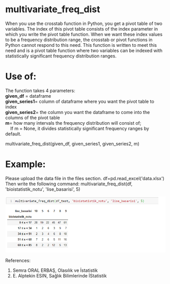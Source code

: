 # multivariate_freq_dist

When you use the crosstab function in Python, you get a pivot table of two variables. 
The index of this pivot table consists of the index parameter in which you write the pivot table function. 
When we want these index values to be a frequency distribution range, the crosstab or pivot functions in Python cannot 
respond to this need. This function is written to meet this need and is a pivot table function where two variables can be 
indexed with statistically significant frequency distribution ranges.

# Use of:

The function takes 4 parameters: <br/>
**given_df** = dataframe <br/>
**given_series1**= column of dataframe where you want the pivot table to index <br/>
**given_series2**= the column you want the dataframe to come into the columns of the pivot table <br/>
**m**= how many intervals the frequency distribution will consist of; <br/>
    If m = None, it divides statistically significant frequency ranges by default. <br/>
    

multivariate_freq_dist(given_df, given_series1, given_series2, m)

# Example:
Please upload the data file in the files section.
df=pd.read_excel('data.xlsx')
Then write the following command:
multivariate_freq_dist(df, 'bioistatistik_notu', 'lise_basarisi', 5)

<img src="/images/multivariate_freq_dist_for_github.png" 
data-canonical-src="https://user-images.githubusercontent.com/28653377/75344783-65936880-58ac-11ea-97fd-ccd0f62b7c51.png" />

References:
1. Semra ORAL ERBAŞ, Olasılık ve İstatistik
2. E. Alptekin ESIN, Sağlık Bilimlerinde İStatistik

